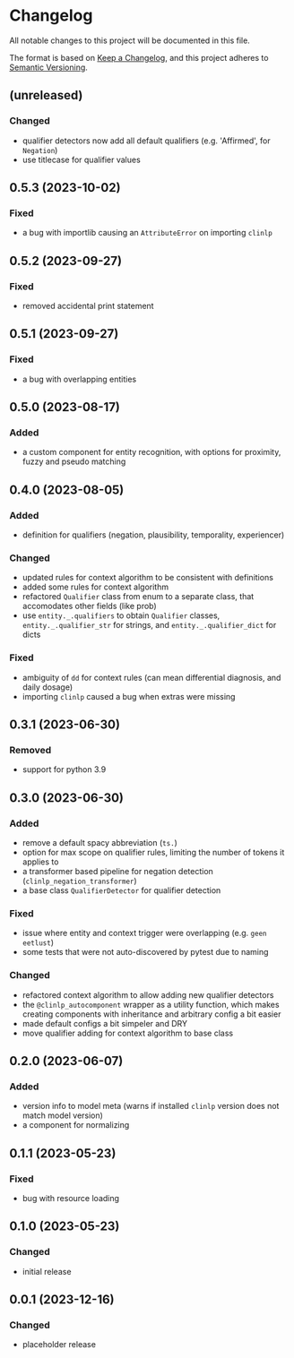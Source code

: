 # Changelog

All notable changes to this project will be documented in this file.

The format is based on [Keep a Changelog](https://keepachangelog.com/en/1.0.0/),
and this project adheres to [Semantic Versioning](https://semver.org/spec/v2.0.0.html).

## (unreleased)

### Changed
- qualifier detectors now add all default qualifiers (e.g. 'Affirmed', for `Negation`)
- use titlecase for qualifier values

## 0.5.3 (2023-10-02)

### Fixed
- a bug with importlib causing an `AttributeError` on importing `clinlp`

## 0.5.2 (2023-09-27)

### Fixed
- removed accidental print statement

## 0.5.1 (2023-09-27)

### Fixed
- a bug with overlapping entities

## 0.5.0 (2023-08-17)

### Added
- a custom component for entity recognition, with options for proximity, fuzzy and pseudo matching

## 0.4.0 (2023-08-05)

### Added
- definition for qualifiers (negation, plausibility, temporality, experiencer)

### Changed

- updated rules for context algorithm to be consistent with definitions
- added some rules for context algorithm
- refactored `Qualifier` class from enum to a separate class, that accomodates other fields (like prob)
- use `entity._.qualifiers` to obtain `Qualifier` classes, `entity._.qualifier_str` for strings, and `entity._.qualifier_dict` for dicts 

### Fixed

- ambiguity of `dd` for context rules (can mean differential diagnosis, and daily dosage) 
- importing `clinlp` caused a bug when extras were missing


## 0.3.1 (2023-06-30)

### Removed
- support for python 3.9

## 0.3.0 (2023-06-30)

### Added

- remove a default spacy abbreviation (`ts.`)
- option for max scope on qualifier rules, limiting the number of tokens it applies to
- a transformer based pipeline for negation detection (`clinlp_negation_transformer`)
- a base class `QualifierDetector` for qualifier detection

### Fixed

- issue where entity and context trigger were overlapping (e.g. `geen eetlust`)
- some tests that were not auto-discovered by pytest due to naming

### Changed
- refactored context algorithm to allow adding new qualifier detectors
- the `@clinlp_autocomponent` wrapper as a utility function, which makes creating components with inheritance and arbitrary config a bit easier
- made default configs a bit simpeler and DRY
- move qualifier adding for context algorithm to base class

## 0.2.0 (2023-06-07)

### Added

- version info to model meta (warns if installed `clinlp` version does not match model version)
- a component for normalizing 

## 0.1.1 (2023-05-23)

### Fixed

- bug with resource loading


## 0.1.0 (2023-05-23)

### Changed

- initial release

## 0.0.1 (2023-12-16)

### Changed

- placeholder release
